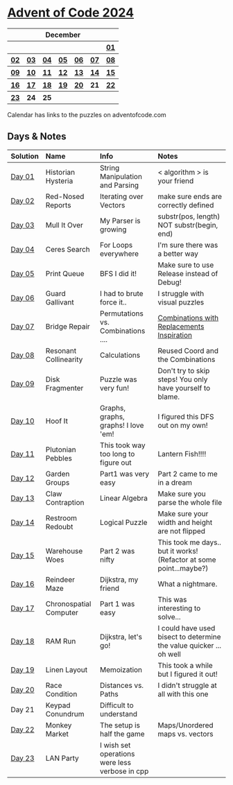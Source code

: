 # [Advent of Code 2024](https://adventofcode.com/2024)

<table>
<tr>
    <th colspan="7">December</th>
    </tr>
    <tr>
        <th></th>
        <th></th>
        <th></th>
        <th></th>
        <th></th>
        <th></th>
        <th><a href="https://adventofcode.com/2024/day/1">01</a></th>
    </tr>
    <tr>
        <th><a href="https://adventofcode.com/2024/day/2">02</a></th>
	    <th><a href="https://adventofcode.com/2024/day/3">03</a></th>
	    <th><a href="https://adventofcode.com/2024/day/4">04</a></th>
	    <th><a href="https://adventofcode.com/2024/day/5">05</a></th>
	    <th><a href="https://adventofcode.com/2024/day/6">06</a></th>
	    <th><a href="https://adventofcode.com/2024/day/7">07</a></th>
	    <th><a href="https://adventofcode.com/2024/day/8">08</a></th>
    </tr>
    <tr>
        <th><a href="https://adventofcode.com/2024/day/9">09</a></th>
	    <th><a href="https://adventofcode.com/2024/day/10">10</a></th>
	    <th><a href="https://adventofcode.com/2024/day/11">11</a></th>
	    <th><a href="https://adventofcode.com/2024/day/12">12</a></th>
	    <th><a href="https://adventofcode.com/2024/day/13">13</a></th>
	<th><a href="https://adventofcode.com/2024/day/14">14</a></th>
	<th><a href="https://adventofcode.com/2024/day/15">15</a></th>
    </tr>
    <tr>
	<th><a href="https://adventofcode.com/2024/day/17">16</a></th>
	<th><a href="https://adventofcode.com/2024/day/17">17</a></th>
    <th><a href="https://adventofcode.com/2024/day/18">18</a></th>
        <th><a href="https://adventofcode.com/2024/day/19">19</a></th>
        <th><a href="https://adventofcode.com/2024/day/20">20</a></th>
        <th>21</th>
        <th><a href="https://adventofcode.com/2024/day/22">22</a></th>
    </tr>   
    <tr>
        <th><a href="https://adventofcode.com/2024/day/23">23</a></th>
        <th>24</th>
        <th>25</th>
        <th></th>
        <th></th>
        <th></th>
        <th></th>
    </tr>
</table>
Calendar has links to the puzzles on adventofcode.com

## Days & Notes

Solution | Name | Info | Notes
:--- | :-- | :---  | :----
[Day 01](https://github.com/enigm4tik/advent-of-code/blob/main/2024/day01.cpp) | Historian Hysteria | String Manipulation and Parsing | < algorithm > is your friend
[Day 02](https://github.com/enigm4tik/advent-of-code/blob/main/2024/day02.cpp) | Red-Nosed Reports | Iterating over Vectors | make sure ends are correctly defined
[Day 03](https://github.com/enigm4tik/advent-of-code/blob/main/2024/day03.cpp) | Mull It Over | My Parser is growing | substr(pos, length) NOT substr(begin, end)
[Day 04](https://github.com/enigm4tik/advent-of-code/blob/main/2024/day04.cpp) | Ceres Search | For Loops everywhere | I'm sure there was a better way
[Day 05](https://github.com/enigm4tik/advent-of-code/blob/main/2024/day05.cpp) | Print Queue | BFS I did it! | Make sure to use Release instead of Debug! 
[Day 06](https://github.com/enigm4tik/advent-of-code/blob/main/2024/day06.cpp) | Guard Gallivant | I had to brute force it.. | I struggle with visual puzzles
[Day 07](https://github.com/enigm4tik/advent-of-code/blob/main/2024/day07.cpp) | Bridge Repair | Permutations vs. Combinations .... | [Combinations with Replacements Inspiration](https://stackoverflow.com/a/40960906/10041092)
[Day 08](https://github.com/enigm4tik/advent-of-code/blob/main/2024/day08.cpp) | Resonant Collinearity | Calculations | Reused Coord and the Combinations
[Day 09](https://github.com/enigm4tik/advent-of-code/blob/main/2024/day09.cpp) | Disk Fragmenter | Puzzle was very fun! | Don't try to skip steps! You only have yourself to blame.
[Day 10](https://github.com/enigm4tik/advent-of-code/blob/main/2024/day10.cpp) | Hoof It | Graphs, graphs, graphs! I love 'em! | I figured this DFS out on my own!
[Day 11](https://github.com/enigm4tik/advent-of-code/blob/main/2024/day11.cpp) | Plutonian Pebbles | This took way too long to figure out | Lantern Fish!!!!
[Day 12](https://github.com/enigm4tik/advent-of-code/blob/main/2024/day12.cpp) | Garden Groups | Part1 was very easy | Part 2 came to me in a dream
[Day 13](https://github.com/enigm4tik/advent-of-code/blob/main/2024/day13.cpp) | Claw Contraption | Linear Algebra | Make sure you parse the whole file
[Day 14](https://github.com/enigm4tik/advent-of-code/blob/main/2024/day14.cpp) | Restroom Redoubt | Logical Puzzle | Make sure your width and height are not flipped
[Day 15](https://github.com/enigm4tik/advent-of-code/blob/main/2024/day15.cpp) | Warehouse Woes | Part 2 was nifty | This took me days.. but it works! (Refactor at some point...maybe?)
[Day 16](https://github.com/enigm4tik/advent-of-code/blob/main/2024/day15.cpp) | Reindeer Maze | Dijkstra, my friend | What a nightmare.
[Day 17](https://github.com/enigm4tik/advent-of-code/blob/main/2024/day17.cpp) | Chronospatial Computer | Part 1 was easy | This was interesting to solve...
[Day 18](https://github.com/enigm4tik/advent-of-code/blob/main/2024/day18.cpp) | RAM Run | Dijkstra, let's go! | I could have used bisect to determine the value quicker ... oh well
[Day 19](https://github.com/enigm4tik/advent-of-code/blob/main/2024/day19.cpp) | Linen Layout | Memoization | This took a while but I figured it out!
[Day 20](https://github.com/enigm4tik/advent-of-code/blob/main/2024/day20.cpp) | Race Condition | Distances vs. Paths | I didn't struggle at all with this one
Day 21 | Keypad Conundrum | Difficult to understand | 
[Day 22](https://github.com/enigm4tik/advent-of-code/blob/main/2024/day22.cpp) | Monkey Market | The setup is half the game | Maps/Unordered maps vs. vectors 
[Day 23](https://github.com/enigm4tik/advent-of-code/blob/main/2024/day23.cpp) | LAN Party | I wish set operations were less verbose in cpp